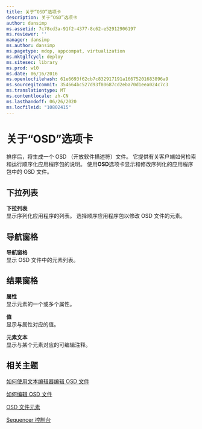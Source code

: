 ```yaml
---
title: 关于“OSD”选项卡
description: 关于“OSD”选项卡
author: dansimp
ms.assetid: 7c78cd3a-91f2-4377-8c62-e52912906197
ms.reviewer: ''
manager: dansimp
ms.author: dansimp
ms.pagetype: mdop, appcompat, virtualization
ms.mktglfcycl: deploy
ms.sitesec: library
ms.prod: w10
ms.date: 06/16/2016
ms.openlocfilehash: 61e6693f62cb7c832917191a16675201683896a9
ms.sourcegitcommit: 354664bc527d93f80687cd2eba70d1eea024c7c3
ms.translationtype: MT
ms.contentlocale: zh-CN
ms.lasthandoff: 06/26/2020
ms.locfileid: "10802415"
---
```

# 关于“OSD”选项卡


排序后，将生成一个 OSD （开放软件描述符）文件。 它提供有关客户端如何检索和运行顺序化应用程序包的说明。 使用**OSD**选项卡显示和修改序列化的应用程序包中的 OSD 文件。

## 下拉列表


<a href="" id="drop-down"></a>**下拉列表**  
显示序列化应用程序的列表。 选择顺序应用程序包以修改 OSD 文件的元素。

## 导航窗格


<a href="" id="navigation-pane"></a>**导航窗格**  
显示 OSD 文件中的元素列表。

## 结果窗格


<a href="" id="attribute"></a>**属性**  
显示元素的一个或多个属性。

<a href="" id="value"></a>**值**  
显示与属性对应的值。

<a href="" id="element-text"></a>**元素文本**  
显示与某个元素对应的可编辑注释。

## 相关主题


[如何使用文本编辑器编辑 OSD 文件](how-to-edit-an-osd-file-using-a-text-editor.md)

[如何编辑 OSD 文件](how-to-edit-an-osd-file.md)

[OSD 文件元素](osd-file-elements.md)

[Sequencer 控制台](sequencer-console.md)

 

 





